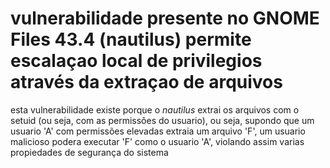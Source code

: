 # vulnerabilidade presente no GNOME Files 43.4 (nautilus) permite escalaçao local de privilegios através da extraçao de arquivos 

esta vulnerabilidade existe porque o *nautilus* extrai os arquivos com o setuid (ou seja, com as permissões do usuario), ou seja, supondo que um usuario 'A' com permissões elevadas extraia
um arquivo 'F', um usuario malicioso podera executar 'F' como o usuario 'A', violando assim varias propiedades de segurança do sistema
